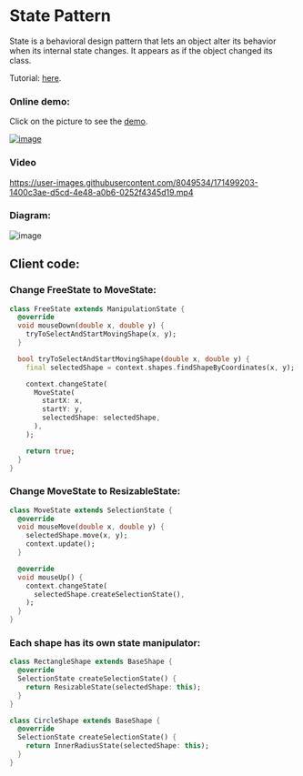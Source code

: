 # State Pattern
State is a behavioral design pattern that lets an object alter its behavior when its internal state 
changes. It appears as if the object changed its class.

Tutorial: [here](https://refactoring.guru/design-patterns/state).

### Online demo:
Click on the picture to see the [demo](https://ilopX.github.io/design-patterns-dart/#/state/manipulator_state).

[![image](https://user-images.githubusercontent.com/8049534/171070341-1decb58f-033b-4eb5-89d4-355aafa6b680.png)](https://ilopX.github.io/design-patterns-dart/#/state/manipulator_state)

### Video
https://user-images.githubusercontent.com/8049534/171499203-1400c3ae-d5cd-4e48-a0b6-0252f4345d19.mp4

### Diagram:
![image](https://user-images.githubusercontent.com/8049534/171740942-659d3ec9-8355-4078-a7d6-b4a338b41187.png)

## Client code:
### Change FreeState to MoveState:
```dart
class FreeState extends ManipulationState {
  @override
  void mouseDown(double x, double y) {
    tryToSelectAndStartMovingShape(x, y);
  }

  bool tryToSelectAndStartMovingShape(double x, double y) {
    final selectedShape = context.shapes.findShapeByCoordinates(x, y);

    context.changeState(
      MoveState(
        startX: x,
        startY: y,
        selectedShape: selectedShape,
      ),
    );

    return true;
  }
}
```

### Change MoveState to ResizableState:
```dart
class MoveState extends SelectionState {
  @override
  void mouseMove(double x, double y) {
    selectedShape.move(x, y);
    context.update();
  }

  @override
  void mouseUp() {
    context.changeState(
      selectedShape.createSelectionState(),
    );
  }
}
```

### Each shape has its own state manipulator:
```dart
class RectangleShape extends BaseShape {
  @override
  SelectionState createSelectionState() {
    return ResizableState(selectedShape: this);
  }
}

class CircleShape extends BaseShape {
  @override
  SelectionState createSelectionState() {
    return InnerRadiusState(selectedShape: this);
  }
}
```
